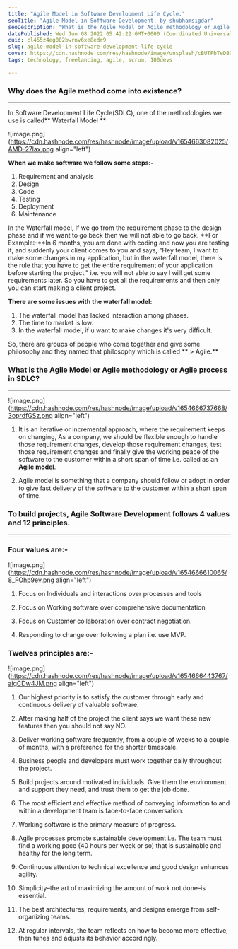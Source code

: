 ```yaml
---
title: "Agile Model in Software Development Life Cycle."
seoTitle: "Agile Model in Software Development. by shubhamsigdar"
seoDescription: "What is the Agile Model or Agile methodology or Agile process in SDLC?It is an iterative or incremental approach, where the requirement keeps on changing"
datePublished: Wed Jun 08 2022 05:42:22 GMT+0000 (Coordinated Universal Time)
cuid: cl455z4eg002bwrnv6xe8edr9
slug: agile-model-in-software-development-life-cycle
cover: https://cdn.hashnode.com/res/hashnode/image/unsplash/cBUTPbTeDB0/upload/v1654708796181/WP0oAg7sM.jpeg
tags: technology, freelancing, agile, scrum, 100devs

---
```


### Why does the Agile method come into existence?
****
In Software Development Life Cycle(SDLC), one of the methodologies we use is called** Waterfall Model ** 

![image.png](https://cdn.hashnode.com/res/hashnode/image/upload/v1654663082025/AMD-27lax.png align="left")

**When we make software we follow some steps:-**

1. Requirement and analysis
2. Design
3. Code
4. Testing
5. Deployment
6. Maintenance

In the Waterfall model, If we go from the requirement phase to the design phase and if we want to go back then we will not able to go back. 
**For Example:-**In 6 months, you are done with coding and now you are testing it, and suddenly your client comes to you and says, "Hey team, I want to make some changes in my application, but in the waterfall model, there is the rule that you have to get the entire requirement of your application before starting the project." i.e. you will not able to say I will get some requirements later. So you have to get all the requirements and then only you can start making a client project.

**There are some issues with the waterfall model:**

1. The waterfall model has lacked interaction among phases. 
2. The time to market is low.
3. In the waterfall model, if u want to make changes it's very difficult.

So, there are groups of people who come together and give some philosophy and they named that philosophy which is called ** > Agile.**

### What is the Agile Model or Agile methodology or Agile process in SDLC?
****

![image.png](https://cdn.hashnode.com/res/hashnode/image/upload/v1654666737668/3oprdfGSz.png align="left")
1. It is an iterative or incremental approach, where the requirement keeps on changing, As a company, we should be flexible enough to handle those requirement changes, develop those requirement changes, test those requirement changes and finally give the working peace of the software to the customer within a short span of time i.e. called as an **Agile model**. 

2. Agile model is something that a company should follow or adopt in order to give fast delivery of the software to the customer within a short span of time.

### To build projects, Agile Software Development follows 4 values and 12 principles.
****
### Four values are:-

![image.png](https://cdn.hashnode.com/res/hashnode/image/upload/v1654666610065/8_FOhp9ev.png align="left")
1. Focus on Individuals and interactions over processes and tools

2. Focus on Working software over comprehensive documentation

3. Focus on Customer collaboration over contract negotiation.

4. Responding to change over following a plan i.e. use MVP.

### Twelves principles are:-

![image.png](https://cdn.hashnode.com/res/hashnode/image/upload/v1654666443767/aigCDw4JM.png align="left")
1. Our highest priority is to satisfy the customer through early and continuous delivery of valuable software.

2. After making half of the project the client says we want these new features then you should not say NO.

3. Deliver working software frequently, from a couple of weeks to a couple of months, with a preference for the shorter timescale.

4. Business people and developers must work together daily throughout the project.

5. Build projects around motivated individuals. Give them the environment and support they need, and trust them to get the job done.

6. The most efficient and effective method of conveying information to and within a development team is face-to-face conversation.

7. Working software is the primary measure of progress.

8. Agile processes promote sustainable development i.e. The team must find a working pace (40 hours per week or so) that is sustainable and healthy for the long term.

9. Continuous attention to technical excellence and good design enhances agility.

10. Simplicity–the art of maximizing the amount of work not done–is essential.

11. The best architectures, requirements, and designs emerge from self-organizing teams.

12. At regular intervals, the team reflects on how to become more effective, then tunes and adjusts its behavior accordingly.





